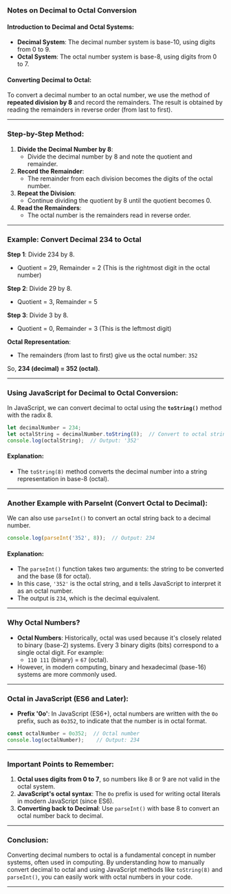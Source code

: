 ### **Notes on Decimal to Octal Conversion**

#### **Introduction to Decimal and Octal Systems:**

- **Decimal System**: The decimal number system is base-10, using digits from 0 to 9.
- **Octal System**: The octal number system is base-8, using digits from 0 to 7.

#### **Converting Decimal to Octal**:

To convert a decimal number to an octal number, we use the method of **repeated division by 8** and record the remainders. The result is obtained by reading the remainders in reverse order (from last to first).

---

### **Step-by-Step Method:**

1. **Divide the Decimal Number by 8**:
   - Divide the decimal number by 8 and note the quotient and remainder.
2. **Record the Remainder**:
   - The remainder from each division becomes the digits of the octal number.
3. **Repeat the Division**:
   - Continue dividing the quotient by 8 until the quotient becomes 0.
4. **Read the Remainders**:
   - The octal number is the remainders read in reverse order.

---

### **Example: Convert Decimal 234 to Octal**

**Step 1**: Divide 234 by 8.
- Quotient = 29, Remainder = 2 (This is the rightmost digit in the octal number)

**Step 2**: Divide 29 by 8.
- Quotient = 3, Remainder = 5

**Step 3**: Divide 3 by 8.
- Quotient = 0, Remainder = 3 (This is the leftmost digit)

**Octal Representation**:  
- The remainders (from last to first) give us the octal number: `352`

So, **234 (decimal) = 352 (octal)**.

---

### **Using JavaScript for Decimal to Octal Conversion:**

In JavaScript, we can convert decimal to octal using the **`toString()`** method with the radix 8.

```javascript
let decimalNumber = 234;
let octalString = decimalNumber.toString(8);  // Convert to octal string
console.log(octalString);  // Output: '352'
```

#### **Explanation**:
- The `toString(8)` method converts the decimal number into a string representation in base-8 (octal).

---

### **Another Example with ParseInt (Convert Octal to Decimal)**:

We can also use `parseInt()` to convert an octal string back to a decimal number.

```javascript
console.log(parseInt('352', 8));  // Output: 234
```

#### **Explanation**:
- The `parseInt()` function takes two arguments: the string to be converted and the base (8 for octal).
- In this case, `'352'` is the octal string, and `8` tells JavaScript to interpret it as an octal number.
- The output is `234`, which is the decimal equivalent.

---

### **Why Octal Numbers?**

- **Octal Numbers**: Historically, octal was used because it's closely related to binary (base-2) systems. Every 3 binary digits (bits) correspond to a single octal digit. For example:
  - `110 111` (binary) = `67` (octal).
- However, in modern computing, binary and hexadecimal (base-16) systems are more commonly used.

---

### **Octal in JavaScript (ES6 and Later)**:

- **Prefix '0o'**: In JavaScript (ES6+), octal numbers are written with the `0o` prefix, such as `0o352`, to indicate that the number is in octal format.
  
```javascript
const octalNumber = 0o352;  // Octal number
console.log(octalNumber);    // Output: 234
```

---

### **Important Points to Remember**:

1. **Octal uses digits from 0 to 7**, so numbers like 8 or 9 are not valid in the octal system.
2. **JavaScript's octal syntax**: The `0o` prefix is used for writing octal literals in modern JavaScript (since ES6).
3. **Converting back to Decimal**: Use `parseInt()` with base 8 to convert an octal number back to decimal.

---

### **Conclusion**:
Converting decimal numbers to octal is a fundamental concept in number systems, often used in computing. By understanding how to manually convert decimal to octal and using JavaScript methods like `toString(8)` and `parseInt()`, you can easily work with octal numbers in your code.

---